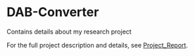# DAB-Converter
Contains details about my research project

For the full project description and details, see [Project_Report](./Project_report.pdf).
